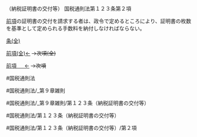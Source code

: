（納税証明書の交付等）
国税通則法第１２３条第２項

[前項](国税通則法＿＿＿＿＿第１２３条第１項)の証明書の交付を請求する者は、政令で定めるところにより、証明書の枚数を基準として定められる手数料を納付しなければならない。

[条(全)](国税通則法＿＿＿＿＿第１２３条_.md)

[前項(全)←](国税通則法＿＿＿＿＿第１２３条第１項_.md)  ~~→次項(全)~~

[前項 　 ←](国税通則法＿＿＿＿＿第１２３条第１項.md)  ~~→次項~~



#国税通則法

#国税通則法/_第９章雑則

#国税通則法/_第９章雑則/第１２３条（納税証明書の交付等）

#国税通則法/第１２３条（納税証明書の交付等）

#国税通則法/第１２３条（納税証明書の交付等）/第２項

